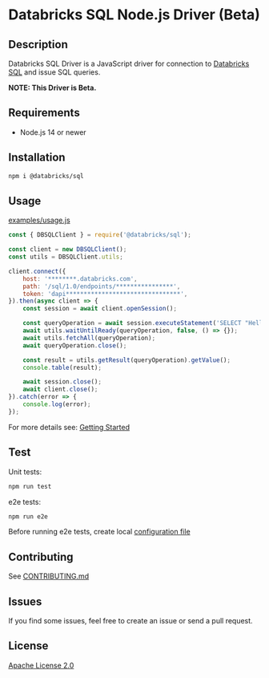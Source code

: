 # Databricks SQL Node.js Driver (Beta)

## Description

Databricks SQL Driver is a JavaScript driver for connection to [Databricks SQL](https://databricks.com/product/databricks-sql) and issue SQL queries.

**NOTE: This Driver is Beta.**

## Requirements

- Node.js 14 or newer

## Installation

```bash
npm i @databricks/sql
```

## Usage

[examples/usage.js](examples/usage.js)
```javascript
const { DBSQLClient } = require('@databricks/sql');

const client = new DBSQLClient();
const utils = DBSQLClient.utils;

client.connect({
    host: '********.databricks.com',
    path: '/sql/1.0/endpoints/****************',
    token: 'dapi********************************',
}).then(async client => {
    const session = await client.openSession();

    const queryOperation = await session.executeStatement('SELECT "Hello, World!"', { runAsync: true });
    await utils.waitUntilReady(queryOperation, false, () => {});
    await utils.fetchAll(queryOperation);
    await queryOperation.close();

    const result = utils.getResult(queryOperation).getValue();
    console.table(result);

    await session.close();
    await client.close();
}).catch(error => {
    console.log(error);
});
```

For more details see: [Getting Started](docs/readme.md) 

## Test

Unit tests:

```bash
npm run test
```

e2e tests:

```bash
npm run e2e
```

Before running e2e tests, create local [configuration file](tests/e2e/utils/config.js)

## Contributing

See [CONTRIBUTING.md](CONTRIBUTING.md)

## Issues

If you find some issues, feel free to create an issue or send a pull request.

## License
 
[Apache License 2.0](LICENSE)
